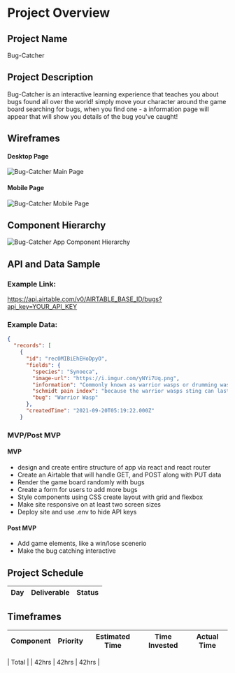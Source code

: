 # Project Overview

## Project Name

Bug-Catcher

## Project Description

Bug-Catcher is an interactive learning experience that teaches you about bugs found all over the world! simply move your character around the game board searching for bugs, when you find one - a information page will appear that will show you details of the bug you've caught! 


## Wireframes



#### Desktop Page
![Bug-Catcher Main Page](https://i.imgur.com/WgEPBv6.png)

#### Mobile Page
![Bug-Catcher Mobile Page](https://i.imgur.com/0G40Ohg.png)

## Component Hierarchy

![Bug-Catcher App Component Hierarchy](https://i.imgur.com/TBmKxhE.png)

## API and Data Sample

### Example Link:

https://api.airtable.com/v0/AIRTABLE_BASE_ID/bugs?api_key=YOUR_API_KEY

### Example Data:

```json
{
  "records": [
    {
      "id": "rec0MIBiEhEHoDpyO",
      "fields": {
        "species": "Synoeca",
        "image-url": "https://i.imgur.com/yNYi7Uq.png",
        "information": "Commonly known as warrior wasps or drumming wasps, they are known for their aggressive behavior, a threat display consisting of multiple insects guarding a nest beating their wings in a synchronized fashion, and an extremely painful sting.",
        "schmidt pain index": "because the warrior wasps sting can last up to 150 minutes, it is ranked as the second most painful sting on the Schmidt pain index! Ouch!!",
        "bug": "Warrior Wasp"
      },
      "createdTime": "2021-09-20T05:19:22.000Z"
    }
```

### MVP/Post MVP

#### MVP

- design and create entire structure of app via react and react router
- Create an Airtable that will handle GET, and POST along with PUT data 
- Render the game board randomly with bugs
- Create a form for users to add more bugs
- Style components using CSS create layout with grid and flexbox
- Make site responsive on at least two screen sizes
- Deploy site and use .env to hide API keys

#### Post MVP

- Add game elements, like a win/lose scenerio
- Make the bug catching interactive 

## Project Schedule

| Day        | Deliverable                                   | Status   |
| ---------- | --------------------------------------------- | -------- |

## Timeframes

| Component                     | Priority | Estimated Time | Time Invested | Actual Time |
| ----------------------------- | :------: | :------------: | :-----------: | :---------: |

| Total                         |          |     42hrs      |     42hrs     |    42hrs    |

